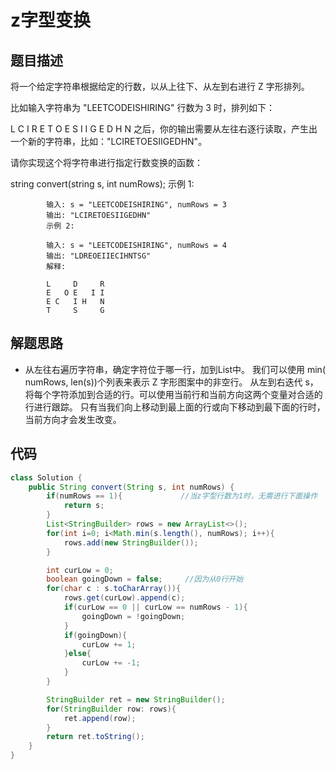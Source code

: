 # z字型变换

## 题目描述
将一个给定字符串根据给定的行数，以从上往下、从左到右进行 Z 字形排列。

比如输入字符串为 "LEETCODEISHIRING" 行数为 3 时，排列如下：

L   C   I   R
E T O E S I I G
E   D   H   N
之后，你的输出需要从左往右逐行读取，产生出一个新的字符串，比如："LCIRETOESIIGEDHN"。

请你实现这个将字符串进行指定行数变换的函数：

string convert(string s, int numRows);
            示例 1:

            输入: s = "LEETCODEISHIRING", numRows = 3
            输出: "LCIRETOESIIGEDHN"
            示例 2:

            输入: s = "LEETCODEISHIRING", numRows = 4
            输出: "LDREOEIIECIHNTSG"
            解释:

            L     D     R
            E   O E   I I
            E C   I H   N
            T     S     G

## 解题思路
* 从左往右遍历字符串，确定字符位于哪一行，加到List<StringBuilder>中。
我们可以使用 min( numRows, len(s))个列表来表示 Z 字形图案中的非空行。
从左到右迭代 s，将每个字符添加到合适的行。可以使用当前行和当前方向这两个变量对合适的行进行跟踪。
只有当我们向上移动到最上面的行或向下移动到最下面的行时，当前方向才会发生改变。


## 代码
```java
class Solution {
    public String convert(String s, int numRows) {
        if(numRows == 1){             //当z字型行数为1时，无需进行下面操作
            return s;
        }
        List<StringBuilder> rows = new ArrayList<>();
        for(int i=0; i<Math.min(s.length(), numRows); i++){
            rows.add(new StringBuilder());
        }

        int curLow = 0;
        boolean goingDown = false;     //因为从0行开始
        for(char c : s.toCharArray()){
            rows.get(curLow).append(c);
            if(curLow == 0 || curLow == numRows - 1){
                goingDown = !goingDown;
            }
            if(goingDown){
                curLow += 1;
            }else{
                curLow += -1;                
            }
        }

        StringBuilder ret = new StringBuilder();
        for(StringBuilder row: rows){
            ret.append(row);
        }
        return ret.toString();
    }
}


```

